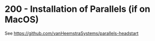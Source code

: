 # 200 - Installation of Parallels (if on MacOS)

See https://github.com/vanHeemstraSystems/parallels-headstart
